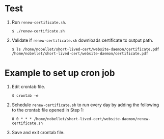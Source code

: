 # Test

1.  Run `renew-certificate.sh`.
    ```
    $ ./renew-certificate.sh
    ```

2. Validate if `renew-certificate.sh` downloads certificate to output path.
    ```
    $ ls /home/nobellet/short-lived-cert/website-daemon/certificate.pdf
    /home/nobellet/short-lived-cert/website-daemon/certificate.pdf
    ```

# Example to set up cron job

1. Edit crontab file.
    ```
    $ crontab -e
    ```

2. Schedule `renew-certificate.sh` to run every day by adding the following to the crontab file opened in Step 1:
    ```
    0 0 * * * /home/nobellet/short-lived-cert/website-daemon/renew-certificate.sh
    ```

3. Save and exit crontab file.